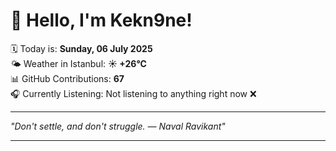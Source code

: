 # 👋 Hello, I'm Kekn9ne!

🗓️ Today is: **Sunday, 06 July 2025**  
🌤️ Weather in Istanbul: **☀️   +26°C**  
📊 GitHub Contributions: **67**  
🎧 Currently Listening: Not listening to anything right now ❌

---

_"Don't settle, and don't struggle. — *Naval Ravikant*"_

---

